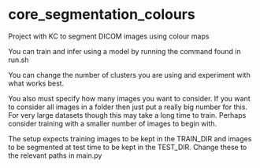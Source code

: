 # core_segmentation_colours
 Project with KC to segment DICOM images using colour maps

You can train and infer using a model by running the command found in run.sh

You can change the number of clusters you are using and experiment with what works
best.

You also must specify how many images you want to consider. If you want to
consider all images in a folder then just put a really big number for this. For
very large datasets though this may take a long time to train. Perhaps
consider training with a smaller number of images to begin with.

The setup expects training images to be kept in the TRAIN_DIR and images to be
segmented at test time to be kept in the TEST_DIR. Change these to the relevant
paths in main.py
